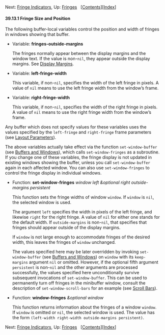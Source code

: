 <!-- This is the GNU Emacs Lisp Reference Manual
corresponding to Emacs version 27.2.

Copyright (C) 1990-1996, 1998-2021 Free Software Foundation,
Inc.

Permission is granted to copy, distribute and/or modify this document
under the terms of the GNU Free Documentation License, Version 1.3 or
any later version published by the Free Software Foundation; with the
Invariant Sections being "GNU General Public License," with the
Front-Cover Texts being "A GNU Manual," and with the Back-Cover
Texts as in (a) below.  A copy of the license is included in the
section entitled "GNU Free Documentation License."

(a) The FSF's Back-Cover Text is: "You have the freedom to copy and
modify this GNU manual.  Buying copies from the FSF supports it in
developing GNU and promoting software freedom." -->

<!-- Created by GNU Texinfo 6.7, http://www.gnu.org/software/texinfo/ -->

Next: [Fringe Indicators](Fringe-Indicators.html), Up: [Fringes](Fringes.html)   \[[Contents](index.html#SEC_Contents "Table of contents")]\[[Index](Index.html "Index")]

#### 39.13.1 Fringe Size and Position

The following buffer-local variables control the position and width of fringes in windows showing that buffer.

*   Variable: **fringes-outside-margins**

    The fringes normally appear between the display margins and the window text. If the value is non-`nil`, they appear outside the display margins. See [Display Margins](Display-Margins.html).

<!---->

*   Variable: **left-fringe-width**

    This variable, if non-`nil`, specifies the width of the left fringe in pixels. A value of `nil` means to use the left fringe width from the window’s frame.

<!---->

*   Variable: **right-fringe-width**

    This variable, if non-`nil`, specifies the width of the right fringe in pixels. A value of `nil` means to use the right fringe width from the window’s frame.

Any buffer which does not specify values for these variables uses the values specified by the `left-fringe` and `right-fringe` frame parameters (see [Layout Parameters](Layout-Parameters.html)).

The above variables actually take effect via the function `set-window-buffer` (see [Buffers and Windows](Buffers-and-Windows.html)), which calls `set-window-fringes` as a subroutine. If you change one of these variables, the fringe display is not updated in existing windows showing the buffer, unless you call `set-window-buffer` again in each affected window. You can also use `set-window-fringes` to control the fringe display in individual windows.

*   Function: **set-window-fringes** *window left \&optional right outside-margins persistent*

    This function sets the fringe widths of window `window`. If `window` is `nil`, the selected window is used.

    The argument `left` specifies the width in pixels of the left fringe, and likewise `right` for the right fringe. A value of `nil` for either one stands for the default width. If `outside-margins` is non-`nil`, that specifies that fringes should appear outside of the display margins.

    If `window` is not large enough to accommodate fringes of the desired width, this leaves the fringes of `window` unchanged.

    The values specified here may be later overridden by invoking `set-window-buffer` (see [Buffers and Windows](Buffers-and-Windows.html)) on `window` with its `keep-margins` argument `nil` or omitted. However, if the optional fifth argument `persistent` is non-`nil` and the other arguments are processed successfully, the values specified here unconditionally survive subsequent invocations of `set-window-buffer`. This can be used to permanently turn off fringes in the minibuffer window, consult the description of `set-window-scroll-bars` for an example (see [Scroll Bars](Scroll-Bars.html)).

<!---->

*   Function: **window-fringes** *\&optional window*

    This function returns information about the fringes of a window `window`. If `window` is omitted or `nil`, the selected window is used. The value has the form `(left-width right-width outside-margins persistent)`.

Next: [Fringe Indicators](Fringe-Indicators.html), Up: [Fringes](Fringes.html)   \[[Contents](index.html#SEC_Contents "Table of contents")]\[[Index](Index.html "Index")]
